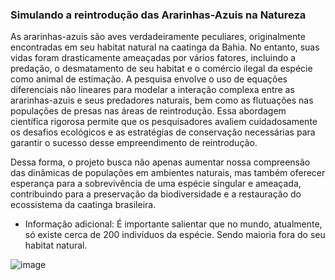 ### Simulando a reintrodução das Ararinhas-Azuis na Natureza
As ararinhas-azuis são aves verdadeiramente peculiares, originalmente encontradas em seu habitat natural na caatinga da Bahia. No entanto, suas vidas foram drasticamente ameaçadas por vários fatores, incluindo a predação, o desmatamento de seu habitat e o comércio ilegal da espécie como animal de estimação. A pesquisa envolve o uso de equações diferenciais não lineares para modelar a interação complexa entre as ararinhas-azuis e seus predadores naturais, bem como as flutuações nas populações de presas nas áreas de reintrodução. Essa abordagem científica rigorosa permite que os pesquisadores avaliem cuidadosamente os desafios ecológicos e as estratégias de conservação necessárias para garantir o sucesso desse empreendimento de reintrodução.

Dessa forma, o projeto busca não apenas aumentar nossa compreensão das dinâmicas de populações em ambientes naturais, mas também oferecer esperança para a sobrevivência de uma espécie singular e ameaçada, contribuindo para a preservação da biodiversidade e a restauração do ecossistema da caatinga brasileira.

* Informação adicional: É importante salientar que no mundo, atualmente, só existe cerca de 200 indivíduos da espécie. Sendo maioria fora do seu habitat natural.
  
![image](https://github.com/Yasmim2003/Simulando-Reintroducao-ararinhas/assets/101141180/5089b593-4240-474a-8dc8-3f605e34c453)

